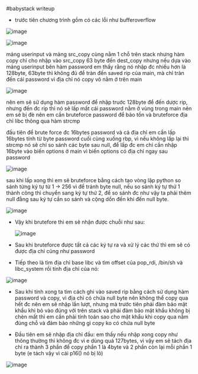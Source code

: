 #babystack writeup 
- trước tiên chương trình gồm có các lỗi như bufferoverflow

![image](https://github.com/antkss/writeUP/assets/88892713/0f7db4f9-1a60-4e8a-ad1f-5a47dc829f86)


![image](https://github.com/antkss/writeUP/assets/88892713/966335ba-ba24-4b08-953b-0c27991fef60)


mảng userinput và mảng src_copy cùng nằm 1 chỗ trên stack nhưng hàm copy chỉ cho nhập vào src_copy 63 byte đến dest_copy
nhưng nếu dựa vào mảng userinput bên hàm password em thấy rằng nó nhập đc nhiều hơn là 128byte,
63byte thì không đủ để tràn đến saved rip của main, mà chỉ tràn đến cái password vì địa chỉ nó copy vô nằm ở trên main

![image](https://github.com/antkss/writeUP/assets/88892713/c1787878-48bd-4554-a27b-9e4d766a6f57)



nên em sẽ sử dụng hàm password để nhập truớc 128byte để đến dược rip, nhưng đến đc rip thì nó sẽ lấp mất cái password nằm ở vùng trong main nên em sẽ bị đè nên em cần bruteforce password để bảo tồn và bruteforce địa chỉ libc thông qua hàm strcmp

đầu tiên để brute force đc 16bytes password và cả địa chỉ em cần lấp 16bytes tính từ byte password cuối cùng xuống rbp, vì nếu không lấp lại thì strcmp nó sẽ chỉ so sánh các byte sau null, để lấp đc em chỉ cần nhập 16byte vào biến options ở main vì biến options có địa chỉ ngay sau password 

![image](https://github.com/antkss/writeUP/assets/88892713/70c886f9-69ac-4b69-b725-e7a7e0f27f94)


sau khi lấp xong thì em sẽ bruteforce bằng cách tạo vòng lập python so sánh từng ký tự từ 1 -> 256 vì để tránh byte null, nếu so sánh ký tự thứ 1 thành công thì chuyển sang ký tự thứ 2, để so sánh đc như vậy ta phải thêm null đằng sau ký tự cần so sánh và cộng dồn đến khi đến null byte. 


![image](https://github.com/antkss/writeUP/assets/88892713/bb4853a8-4f70-4760-8e65-0bee1fee6266)


- Vậy khi brutefore thì em sẽ nhận được chuỗi như sau:


  ![image](https://github.com/antkss/writeUP/assets/88892713/a9a3004d-6754-4932-aa11-f321d69e1327)

- Sau khi bruteforce được tất cả các ký tự ra và xử lý các thứ thì em sẽ có được địa chỉ cũng như password 

- Tiếp theo là tìm địa chỉ base libc và tìm offset của pop_rdi, /bin/sh và libc_system rồi tính địa chỉ của nó:

![image](https://github.com/antkss/writeUP/assets/88892713/83d14ae6-b68b-48c1-8c40-6e8ec4a320b3)


- Sau khi tính xong ta tìm cách ghi vào saved rip bằng cách sử dụng hàm password và copy, vì địa chỉ có chứa null byte nên không thể copy qua hết đc nên em sẽ nhập lần lượt, nhưng mà trước tiên phải đảm bảo mật khẩu khi bỏ vào đúng với trên stack và phải đảm bảo mật khẩu không bị chèn mất thì em cần phải tính toán sao cho mật khẩu khi copy qua nằm đúng chỗ và đảm bảo những gì copy ko có chứa null byte

- Đầu tiên em sẽ nhập địa chỉ đầu: em thấy nếu nhập xong copy như thông thường thì không đc vì e dùng quá 127bytes, vì vậy em sẽ tách địa chỉ ra thành 3 phần để copy phần 1 là 4byte và 2 phần còn lại mỗi phần 1 byte (e tách vậy vì cái p16() nó bị lỏ)

![image](https://github.com/antkss/writeUP/assets/88892713/91c84f49-3894-4d1e-8a5c-00503a3497f0)

